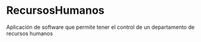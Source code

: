 # RecursosHumanos
Aplicación de software que permite tener el control de un departamento de recursos humanos
